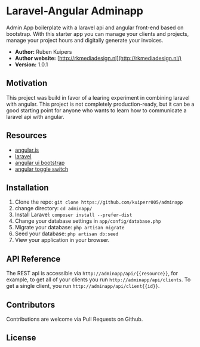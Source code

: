 # Laravel-Angular Adminapp
Admin App boilerplate with a laravel api and angular front-end based on bootstrap. With this starter app you can manage your clients and projects, manage your project hours and digitally generate your invoices.

- **Author:** Ruben Kuipers
- **Author website:** [http://rkmediadesign.nl](http://rkmediadesign.nl/)
- **Version:** 1.0.1

## Motivation

This project was build in favor of a learing experiment in combining laravel with angular. This project is not completely production-ready, but it can be a good starting point for anyone who wants to learn how to communicate a laravel api with angular.

## Resources

- [angular.js](http://angularjs.org)
- [laravel](http://laravel.com)
- [angular ui bootstrap](https://angular-ui.github.io/bootstrap/)
- [angular toggle switch](https://github.com/cgarvis/angular-toggle-switch)

## Installation

1. Clone the repo: `git clone https://github.com/kuiperr005/adminapp`
2. change directory: `cd adminapp/`
3. Install Laravel: `composer install --prefer-dist`
4. Change your database settings in `app/config/database.php`
5. Migrate your database: `php artisan migrate`
6. Seed your database: `php artisan db:seed`
7. View your application in your browser.

## API Reference

The REST api is accessible via `http://adminapp/api/{{resource}}`, for example, to get all of your clients you run `http://adminapp/api/clients`. To get a single client, you run `http://adminapp/api/client{{id}}`.

## Contributors

Contributions are welcome via Pull Requests on Github.

## License


